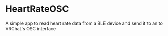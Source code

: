 # HeartRateOSC

A simple app to read heart rate data from a BLE device and send it to an to VRChat's OSC interface
